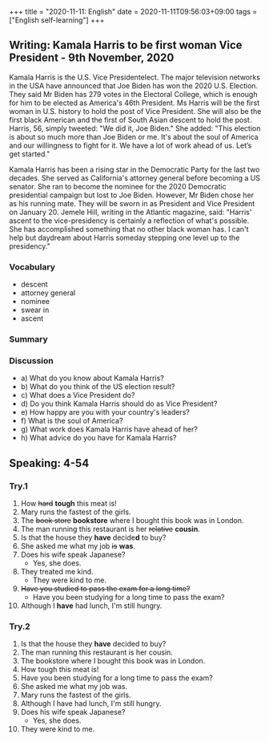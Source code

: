 +++
title =  "2020-11-11: English"
date = 2020-11-11T09:56:03+09:00
tags = ["English self-learning"]
+++

## Writing: Kamala Harris to be first woman Vice President - 9th November, 2020

Kamala Harris is the U.S. Vice Presidentelect. The major television networks in the USA have announced that Joe Biden has won the 2020 U.S. Election.  They said Mr Biden has 279 votes in the Electoral College, which is enough for him to be elected as America's 46th President. Ms Harris will be the first woman in U.S.  history to hold the post of Vice President. She will also be the first black American and the first of South Asian descent to hold the post. Harris, 56, simply tweeted: "We did it, Joe Biden." She added: "This election is about so much more than Joe Biden or me. It's about the soul of America and our willingness to fight for it. We have a lot of work ahead of us. Let’s get started."

Kamala Harris has been a rising star in the Democratic Party for the last two decades. She served as California's attorney general before becoming a US senator. She ran to become the nominee for the 2020 Democratic presidential campaign but lost to Joe Biden. However, Mr Biden chose her as his running mate. They will be sworn in as President and Vice President on January 20.  Jemele Hill, writing in the Atlantic magazine, said: "Harris' ascent to the vice-presidency is certainly a reflection of what's possible. She has accomplished something that no other black woman has. I can't help but daydream about Harris someday stepping one level up to the presidency."

### Vocabulary

* descent
* attorney general
* nominee
* swear in
* ascent

### Summary


### Discussion

* a) What do you know about Kamala Harris?
* b) What do you think of the US election result?
* c) What does a Vice President do?
* d) Do you think Kamala Harris should do as Vice President?
* e) How happy are you with your country's leaders?
* f) What is the soul of America?
* g) What work does Kamala Harris have ahead of her?
* h) What advice do you have for Kamala Harris?

## Speaking: 4-54

### Try.1

1. How ~~hard~~ **tough** this meat is!
2. Mary runs the fastest of the girls.
3. The ~~book store~~ **bookstore** where I bought this book was in London.
4. The man running this restaurant is her ~~relative~~ **cousin**.
5. Is that the house they **have** decide**d** to buy?
6. She asked me what my job ~~is~~ **was**.
7. Does his wife speak Japanese?
    - Yes, she does.
8. They treated me kind.
    - They were kind to me.
9. ~~Have you studied to pass the exam for a long time?~~
    - Have you been studying for a long time to pass the exam?
10. Although I **have** had lunch, I'm still hungry.

### Try.2

1. Is that the house they **have** decided to buy?
2. The man running this restaurant is her cousin.
3. The bookstore where I bought this book was in London.
4. How tough this meat is!
5. Have you been studying for a long time to pass the exam?
6. She asked me what my job was.
7. Mary runs the fastest of the girls.
8. Although I have had lunch, I'm still hungry.
9. Does his wife speak Japanese?
    - Yes, she does.
10. They were kind to me.
